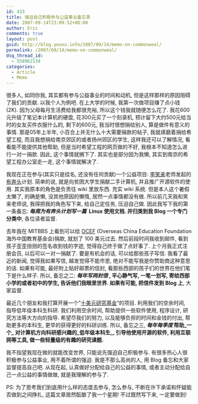 ```yaml
---
id: 433
title: 强迫自己积极参与公益事业备忘录
date: 2007-09-14T23:09:52+00:00
author: Eric
comments: true
layout: post
guid: http://blog.youxu.info/2007/09/14/memo-on-commonweal/
permalink: /2007/09/14/memo-on-commonweal/
dsq_thread_id:
  - 558962134
categories:
  - Article
  - Memo
---
```

很多人, 如同你我, 其实都有参与公益事业的时间和动机, 但是这样那样的原因阻碍了我们的贡献. 以我个人为例吧. 在上大学的时候, 我第一次做项目赚了点小钱(2K). 因为父母每月生活费给我都很充裕, 所以这个钱我就随便怎么花了. 我花600元升级了笔记本计算机的硬盘, 花300元买了一个刻录机, 预计留下大约500元给当时的女友买件衣服什么的, 剩下的600元, 我当时很想捐给别人, 算是做件有意义的事情. 那是05年上半年, 小百合上并无什么十大需要捐款的帖子, 我就琢磨着捐给希望工程, 而且我想捐给南京郊区的或者扬州郊区的学生, 这样我还可以了解情况, 看看能不能提供其他帮助, 但是当时希望工程的网页做的不好, 我根本不知道怎么进行一对一捐款. 因此, 这个事情就搁下了. 其实也是部分因为我懒, 其实到南京的希望工程办公室走一走, 这个事情就解决了.

我现在正在参与(其实只是挂名, 还没有任何贡献)一个公益项目: [李笑来](http://xiaolai.net/)老师发起的 [有奔头](http://www.youbentou.org/)计划. 简单的说, 就是向贫困大学生捐献二手计算机, 并且推广开源软件的使用. 其实我原本的角色是负责往 wiki 里放东西. 充实 wiki 系统. 但是本人这个暑假太懒了, 的确是懒, 没其他原因的懒惰, 居然一点事情都没有做. 所以前几天我和笑来老师说, 我得把我的角色写下来, 给自己定任务, 压迫自己做. 因此我写下我的第一条备忘: **_每周为有奔头计划写一篇_  Linux 使用文档. 并归类到我 Blog 一个专门分类中**, 各位读者监督.

去年我在 MITBBS 上看到可以给  <a href="http://www.ocef.org/newocef/en/" onclick="return top.js.OpenExtLink(window,event,this)" target="_blank">OCEF</a> (Overseas China Education Foundation 海外中国教育基金会)捐款, 就划了 100 美元过去. 然后前段时间我收到邮件, 看到孩子歪歪扭扭的签名收到钱的字迹, 觉得自己终于做了点好事了. 上个月我正式注册会员, 以后可以一对一捐献了. 要是有机会的话, 可以给那些孩子写信. 我看了最近的新闻, 觉得我如果写信, 越发觉得不能市恩, 绝对不能写我是你赞助商这种意思的话. 如果有可能, 最好附上贴好邮票的信封, 看那些西部的孩子们的世界在他们笔下是什么样子. 所以, 备忘之二: **_每年写两封信_ , 平心静气写, 一笔一划写, 寄给西部小学的或者初中的学生, 告诉他们我眼里世界. 如果有可能, 把信件发到 Blog 上**, 大家监督.

最近几个朋友和我打算开展一个&#8221;[十美元研究基金](http://tendollarsresearch.org/)&#8220;的项目. 利用我们的空余时间, 指导低年级本科生科研. 我们利用空余时间, 帮助提供一些软件使用, 程序设计, 研究方法等大方向的指导. 希望尽我们的努力, 以及能够负担的时间和金钱的付出, 帮助更多的本科生, 更早的获得更好的科研训练. 所以, 备忘之三, **_每年每季度_ 帮助_一个_ 对计算机方向科研感兴趣的_低年级本科生,_ 引导他使用开源的软件, 利用互联网等工具, 做一些轻量级的有趣的研究课题.**

我不指望我现在做的就能改变世界, 只能说先强迫自己积极参与. 有很多热心人很积极参与公益事业, 用不着所谓的强迫. 我是不那么高尚的人, 用 Blog 备忘和大家监督提高自己吧. 从现在起, 认真做好分配给自己的公益的事情, 或者主动分配给自己一点公益的事情做做, 就是我理解的参与了.

PS: 为了思考我们到底用什么样的态度去参与, 怎么参与, 不断在许下承诺和怀疑能否做到之间挣扎, 这篇文章居然酝酿了我一个星期! 不过既然写下来, 一定要做到!